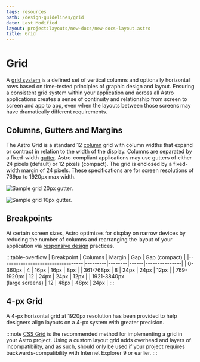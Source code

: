 ```yaml
---
tags: resources
path: /design-guidelines/grid
date: Last Modified
layout: project:layouts/new-docs/new-docs-layout.astro
title: Grid
---
```


# Grid

A [grid system](https://www.creativebloq.com/web-design/grid-theory-41411345) is a defined set of vertical columns and optionally horizontal rows based on time-tested principles of graphic design and layout. Ensuring a consistent grid system within your application and across all Astro applications creates a sense of continuity and relationship from screen to screen and app to app, even when the layouts between those screens may have dramatically different requirements.

## Columns, Gutters and Margins

The Astro Grid is a standard 12 [column](https://developer.mozilla.org/en-US/docs/Web/CSS/grid-column) grid with column widths that expand or contract in relation to the width of the display. Columns are separated by a fixed-width [gutter](https://developer.mozilla.org/en-US/docs/Web/CSS/column-gap). Astro-compliant applications may use gutters of either 24 pixels (default) or 12 pixels (compact). The grid is enclosed by a fixed-width margin of 24 pixels. These specifications are for screen resolutions of 769px to 1920px max width.

![Sample grid 20px gutter.](/img/design-guidelines/grid-lg-20px-gutter.png "Sample grid 20px gutter.")

![Sample grid 10px gutter.](/img/design-guidelines/grid-compact-10px-gutter.png "Sample grid 10px gutter.")

## Breakpoints

At certain screen sizes, Astro optimizes for display on narrow devices by reducing the number of columns and rearranging the layout of your application via [responsive design](https://developers.google.com/web/fundamentals/design-and-ux/responsive/) practices.

:::table-overflow
| Breakpoint                       | Columns | Margin | Gap  | Gap (compact) |
|----------------------------------|---------|--------|------|---------------|
| 0-360px                          | 4       | 16px   | 16px | 8px           |
| 361-768px                        | 8       | 24px   | 24px | 12px          |
| 769-1920px                       | 12      | 24px   | 24px | 12px          |
| 1921-3840px <br> (large screens) | 12      | 48px   | 48px | 24px          |
:::

## 4-px Grid

A 4-px horizontal grid at 1920px resolution has been provided to help designers align layouts on a 4-px system with greater precision.

:::note
[CSS Grid](https://developer.mozilla.org/en-US/docs/Web/CSS/CSS_Grid_Layout) is the recommended method for implementing a grid in your Astro project. Using a custom layout grid adds overhead and layers of incompatibility, and as such, should only be used if your project requires backwards-compatibility with Internet Explorer 9 or earlier.
:::
